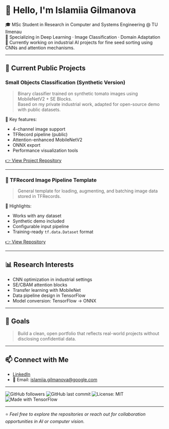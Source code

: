# 👋 Hello, I'm Islamiia Gilmanova

🎓 MSc Student in Research in Computer and Systems Engineering @ TU Ilmenau  
🧠 Specializing in Deep Learning · Image Classification · Domain Adaptation  
📍 Currently working on industrial AI projects for fine seed sorting using CNNs and attention mechanisms.

---

## 🚀 Current Public Projects

###  Small Objects Classification (Synthetic Version)
> Binary classifier trained on synthetic tomato images using MobileNetV2 + SE Blocks.  
> Based on my private industrial work, adapted for open-source demo with public datasets.

🔧 Key features:
- 4-channel image support
- TFRecord pipeline (public)
- Attention-enhanced MobileNetV2
- ONNX export
- Performance visualization tools

[👉 View Project Repository](https://github.com/islamiia-gilmanova/small-objects-classifier)

---

### 🔄 TFRecord Image Pipeline Template
> General template for loading, augmenting, and batching image data stored in TFRecords.

📌 Highlights:
- Works with any dataset
- Synthetic demo included
- Configurable input pipeline
- Training-ready `tf.data.Dataset` format

[👉 View Repository](https://github.com/islamiia-gilmanova/tfrecord-pipeline-template)

---

## 📊 Research Interests

- CNN optimization in industrial settings  
- SE/CBAM attention blocks  
- Transfer learning with MobileNet  
- Data pipeline design in TensorFlow  
- Model conversion: TensorFlow → ONNX

---

## 🌱 Goals

> Build a clean, open portfolio that reflects real-world projects without disclosing confidential data.

---

## 📫 Connect with Me

- [LinkedIn](https://www.linkedin.com/in/islamiia-gilmanova/)
- 📧 Email: islamiia.gilmanova@google.com

---

![GitHub followers](https://img.shields.io/github/followers/telyotarsyn?label=Followers)
![GitHub last commit](https://img.shields.io/github/last-commit/telyotarsyn/controlled-chaos)
![License: MIT](https://img.shields.io/badge/License-MIT-green.svg)
![Made with TensorFlow](https://img.shields.io/badge/Made%20with-TensorFlow-orange)

---


⭐ *Feel free to explore the repositories or reach out for collaboration opportunities in AI or computer vision.*

